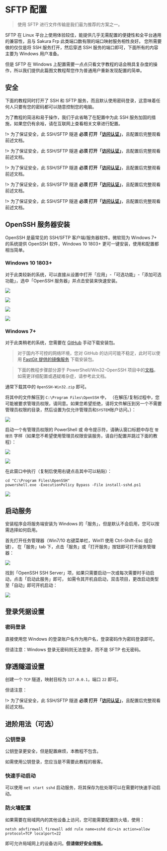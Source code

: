 # SFTP 配置

> 使用 SFTP 进行文件传输是我们最为推荐的方案之一。

SFTP 在 Linux 平台上使用体验较佳，能提供几乎无需配置的便捷性和全平台通用的兼容性，且与 Sakura Frp 此类端口数有限的端口映射服务相性良好。
您所需要做的仅仅是将 SSH 服务打开，然后穿透 SSH 服务的端口即可，下面所有的内容主要为 Windows 用户准备。

但是 SFTP 在 Windows 上配置需要一点点只看文字教程的话会稍具复杂度的操作，所以我们提供此篇图文教程帮您作为普通用户重新发现配置的简单。

## 安全

下面的教程同时打开了 SSH 和 SFTP 服务，而且默认使用密码登录，这意味着任何人只要有您的密码都可以随意控制您的电脑。

为了教程的简洁和易于操作，我们于此省略了在配置中为此 SSH 服务加固的措施，如果您仍有余裕，请在互联网上查看相关文章进行配置。

!> 为了保证安全，此 SSH/SFTP 隧道 **必须 打开「[访问认证](/bestpractice/security)」**，且配置后完整观看前述文档。

!> 为了保证安全，此 SSH/SFTP 隧道 **必须 打开「[访问认证](/bestpractice/security)」**，且配置后完整观看前述文档。

!> 为了保证安全，此 SSH/SFTP 隧道 **必须 打开「[访问认证](/bestpractice/security)」**，且配置后完整观看前述文档。

!> 为了保证安全，此 SSH/SFTP 隧道 **必须 打开「[访问认证](/bestpractice/security)」**，且配置后完整观看前述文档。

!> 为了保证安全，此 SSH/SFTP 隧道 **必须 打开「[访问认证](/bestpractice/security)」**，且配置后完整观看前述文档。

## OpenSSH 服务器安装

OpenSSH 是最常见的 SSH/SFTP 客户端/服务器软件。微软现为 Windows 7+ 的系统提供 OpenSSH 软件，Windows 10 1803+ 更可一键安装，使用和配置都相当简单。

### Windows 10 1803+

对于此类较新的系统，可以直接从设置中打开「应用」-「可选功能」-「添加可选功能」，选中「OpenSSH 服务器」并点击安装来快速安装。

![](_images/sftp-win-setting-app.png)

![](_images/sftp-win-setting-enable-feature.png)

![](_images/sftp-win-setting-add-feature.png)

![](_images/sftp-win-setting-add-sshd.png)

### Windows 7+

对于此类稍老的系统，您需要在 [GitHub](https://github.com/PowerShell/Win32-OpenSSH/releases/latest) 手动下载安装包。

> 对于国内不可控的网络环境，您对 GitHub 的访问可能不稳定，此时可以使用 [FastGit 提供的镜像服务](https://github.com/PowerShell/Win32-OpenSSH/releases/latest) 下载安装包。

> 下面的教程步骤部分源于 PowerShell/Win32-OpenSSH 项目中的[文档](https://github.com/PowerShell/Win32-OpenSSH/wiki/Install-Win32-OpenSSH)，如需更详细配置或遇疑难杂症，请参考此文档。

通常下载其中的 `OpenSSH-Win32.zip` 即可。

将其中的文件解压到 `C:\Program Files\OpenSSH` 中，
（在解压/复制过程中，您可能被要求管理员权限，请同意。如果您希望拒绝，请将文件解压到另一个不需要管理员权限的目录，然后设置为仅允许管理员和`SYSTEM`账户访问。）：

![](_images/sftp-win-extract-sshd.png)

启动一个有管理员权限的 PowerShell 或 命令提示符，请确认窗口标题中存在 `管理员` 字样（如果您不希望使用管理员权限安装服务，请自行配置并跳过下面的教程）：

![](_images/sftp-win-run-pwsh-admin.png)

![](_images/sftp-win-is-admin.png)

在此窗口中执行（复制后使用右键点击其中可以粘贴）：

```
cd "C:\Program Files\OpenSSH"
powershell.exe -ExecutionPolicy Bypass -File install-sshd.ps1
```

![](_images/sftp-win-win7-inst.png)

## 启动服务

安装程序会将服务端安装为 Windows 的「服务」，但是默认不会启用，您可以按需选择如何启用。

首先打开任务管理器（Win7/10 右键菜单栏，Win11 使用 Ctrl-Shift-Esc 组合键），
在「服务」tab 下，点击「服务」或「打开服务」按钮即可打开服务管理器：

![](_images/sftp-win-services-btn.png)

找到「OpenSSH SSH Server」项，如果只需要启动一次或每次需要时手动启动，点击「启动此服务」即可，
如需令其开机自启动，双击项目，更改启动类型至「自动」即可开机启动：

![](_images/sftp-win-services-manage.png)

## 登录凭据设置

### 密码登录

直接使用您 Windows 的登录账户名作为用户名，登录密码作为密码登录即可。

但请注意：Windows 登录无密码则无法登录，而不是 SFTP 也无密码。

## 穿透隧道设置

创建一个 `TCP` 隧道，映射目标为 `127.0.0.1`，端口 `22` 即可。

但请注意：

!> 为了保证安全，此 SSH/SFTP 隧道 **必须 打开「[访问认证](/bestpractice/security)」**，且配置后完整观看前述文档。

## 进阶用法（可选）

### 公钥登录

公钥登录更安全，但是配置麻烦，本教程不包含。

如需使用公钥登录，您应当是不需要此教程的极客。

### 快速手动启动

可以使用 `net start sshd` 启动服务，将其保存为批处理可以在需要时快速手动启动。

### 防火墙配置

如果需要在局域网内的其他设备上访问，您可能需要配置防火墙，使用：

```
netsh advfirewall firewall add rule name=sshd dir=in action=allow protocol=TCP localport=22
```

即可允许局域网上的设备访问。**但请做好安全措施。**